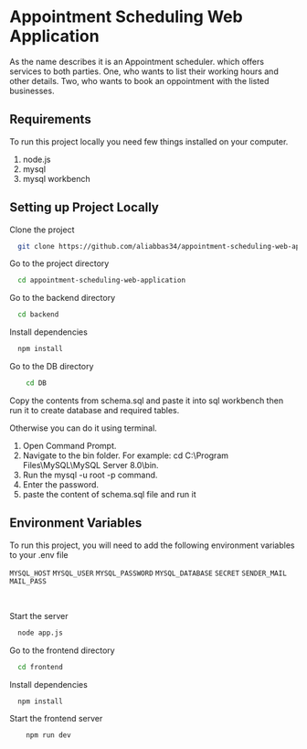 # Appointment Scheduling Web Application

As the name describes it is an Appointment scheduler. which offers services to both parties. One, who wants to list their working hours and other details. Two, who wants to book an oppointment with the listed businesses.

## Requirements

To run this project locally you need few things installed on your computer.

1. node.js
2. mysql
3. mysql workbench

## Setting up Project Locally

Clone the project

```bash
  git clone https://github.com/aliabbas34/appointment-scheduling-web-application
```

Go to the project directory

```bash
  cd appointment-scheduling-web-application
```

Go to the backend directory

```bash
  cd backend
```

Install dependencies

```bash
  npm install
```

Go to the DB directory

```bash
    cd DB
```

Copy the contents from schema.sql and paste it into sql workbench then run it to create database and required tables.

Otherwise you can do it using terminal.

1. Open Command Prompt.
2. Navigate to the bin folder. For example: cd C:\Program Files\MySQL\MySQL Server 8.0\bin.
3. Run the mysql -u root -p command.
4. Enter the password.
5. paste the content of schema.sql file and run it

## Environment Variables

To run this project, you will need to add the following environment variables to your .env file

`MYSQL_HOST`
`MYSQL_USER`
`MYSQL_PASSWORD`
`MYSQL_DATABASE`
`SECRET`
`SENDER_MAIL`
`MAIL_PASS`

&nbsp;

Start the server

```bash
  node app.js
```

Go to the frontend directory

```bash
  cd frontend
```

Install dependencies

```bash
  npm install
```

Start the frontend server

```bash
    npm run dev
```
